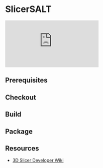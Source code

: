 SlicerSALT
======================

![SlicerSALT by Kitware.](https://www.nitrc.org/project/screenshot.php?group_id=308&screenshot_id=553)

Prerequisites
-------------


Checkout
--------



Build
-----


Package
-------


Resources
---------
* [3D Slicer Developer Wiki](http://wiki.slicer.org/slicerWiki/index.php/Documentation/Nightly/Developers)
